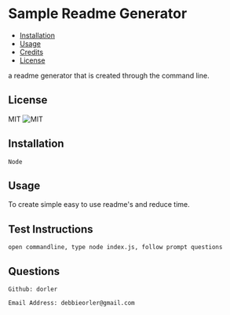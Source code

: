 
# Sample Readme Generator

* [Installation](#installation)
* [Usage](#usage)
* [Credits](#credits)
* [License](#license)

a readme generator that is created through the command line. 

## License

MIT
![MIT](https://img.shields.io/badge/license-MIT-blue.svg)

## Installation

```
Node 
```

## Usage

To create simple easy to use readme's and reduce time. 

## Test Instructions

```
open commandline, type node index.js, follow prompt questions 
```

## Questions

```
Github: dorler 
```

```
Email Address: debbieorler@gmail.com
```
